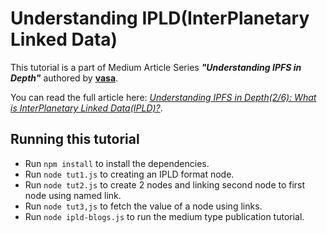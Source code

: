 # Understanding IPLD(InterPlanetary Linked Data)
This tutorial is a part of Medium Article Series ***"Understanding IPFS in Depth"*** authored by [**vasa**](https://vaibhavsaini.com).

You can read the full article here: [*Understanding IPFS in Depth(2/6): What is InterPlanetary Linked Data(IPLD)?*](https://medium.com/towardsblockchain/understanding-ipfs-in-depth-2-6-what-is-interplanetary-linked-data-ipld-c8c01551517b).

## Running this tutorial
* Run `npm install` to install the dependencies.
* Run `node tut1.js` to creating an IPLD format node.
* Run `node tut2.js` to create 2 nodes and linking second node to first node using named link.
* Run `node tut3,js` to fetch the value of a node using links.
* Run `node ipld-blogs.js` to run the medium type publication tutorial.

